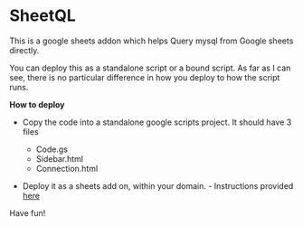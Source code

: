 # SheetQL
This is a google sheets addon which helps Query mysql from Google sheets directly.

You can deploy this as a standalone script or a bound script. As far as I can see, there is no particular difference in how you deploy to how the script runs. 

<b>How to deploy</b>

* Copy the code into a standalone google scripts project. It should have 3 files 
  - Code.gs
  - Sidebar.html
  - Connection.html

* Deploy it as a sheets add on, within your domain. - Instructions provided <a href="https://developers.google.com/apps-script/add-ons/domain-wide">here</a>

Have fun!
